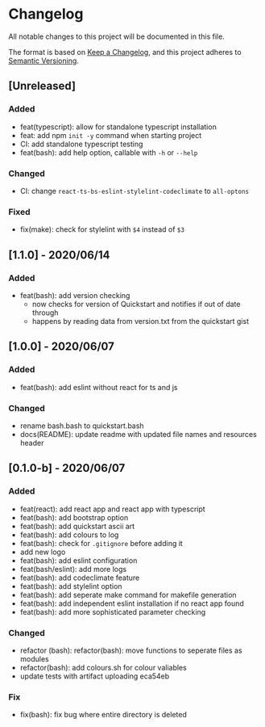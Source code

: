 # Changelog
All notable changes to this project will be documented in this file.

The format is based on [Keep a Changelog](https://keepachangelog.com/en/1.0.0/),
and this project adheres to [Semantic Versioning](https://semver.org/spec/v2.0.0.html).

## [Unreleased]
### Added
-  feat(typescript): allow for standalone typescript installation
-  feat: add npm `init -y` command when starting project
-  CI: add standalone typescript testing
-  feat(bash): add help option, callable with `-h` or `--help`

### Changed
-  CI: change `react-ts-bs-eslint-stylelint-codeclimate` to `all-optons`

### Fixed
-   fix(make): check for stylelint with `$4` instead of `$3`

## [1.1.0] -  2020/06/14
### Added
-  feat(bash): add version checking
    -  now checks for version of Quickstart and notifies if out of date through
    -  happens by reading data from version.txt from the quickstart gist

## [1.0.0] -  2020/06/07
### Added
-  feat(bash): add eslint without react for ts and js

### Changed
-  rename bash.bash to quickstart.bash
-  docs(README): update readme with updated file names and resources header

## [0.1.0-b] -  2020/06/07
### Added
-  feat(react): add react app and react app with typescript
-  feat(bash): add bootstrap option
-  feat(bash): add quickstart ascii art
-  feat(bash): add colours to log
-  feat(bash): check for `.gitignore` before adding it
-  add new logo
-  feat(bash): add eslint configuration
-  feat(bash/eslint): add more logs
-  feat(bash): add codeclimate feature
-  feat(bash): add stylelint option
-  feat(bash): add seperate make command for makefile generation
-  feat(bash): add independent eslint installation if no react app found
-  feat(bash): add more sophisticated parameter checking

### Changed
-  refactor (bash): refactor(bash): move functions to seperate files as modules
-  refactor(bash): add colours.sh for colour valiables
-  update tests with artifact uploading eca54eb 

### Fix
-  fix(bash): fix bug where entire directory is deleted
